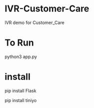 # IVR-Customer-Care
IVR demo for Customer_Care


# To Run
python3 app.py

# install
pip install Flask

pip install tiniyo

